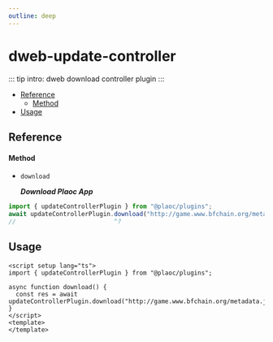 ```yaml
---
outline: deep
---
```


# dweb-update-controller

<Badges name="@plaoc/plugins" />

::: tip intro:
dweb download controller plugin
:::

- [Reference](#reference)
  - [Method](#method)
- [Usage](#usage)

## Reference

#### Method

- `download`
  
  **_Download Plaoc App_**

```ts twoslash
import { updateControllerPlugin } from "@plaoc/plugins";
await updateControllerPlugin.download("http://game.www.bfchain.org/metadata.json");
//                           ^?
```

## Usage

```vue {5}
<script setup lang="ts">
import { updateControllerPlugin } from "@plaoc/plugins";

async function download() {
  const res = await updateControllerPlugin.download("http://game.www.bfchain.org/metadata.json");
}
</script>
<template>
</template>
```
